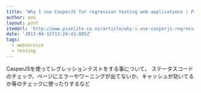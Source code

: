 ```yaml
---
title: 'Why I use CasperJS for regression testing web applications | Pixelite Magazine'
author: azu
layout: post
itemUrl: 'http://www.pixelite.co.nz/article/why-i-use-casperjs-regression-testing-web-applications'
date: '2013-04-15T13:20:43.805Z'
tags:
  - webservice
  - testing
---
```

CasperJSを使ってレグレッションテストをする事について。
ステータスコードのチェック、ページにエラーやワーニングが出てないか、キャッシュが効いてるか等のチェックに使ったりするなど
